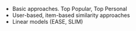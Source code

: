 - Basic approaches. Top Popular, Top Personal
- User-based, item-based similarity approaches
- Linear models (EASE, SLIM)
